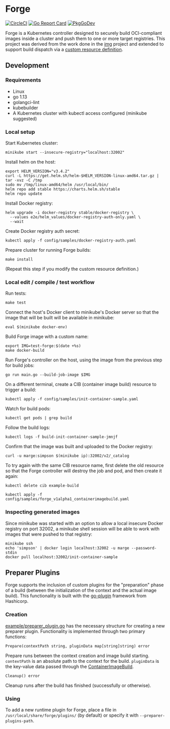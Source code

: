 # Forge

[![CircleCI](https://circleci.com/gh/dominodatalab/forge.svg?style=shield)](https://app.circleci.com/pipelines/github/dominodatalab/forge)
[![Go Report Card](https://goreportcard.com/badge/github.com/dominodatalab/forge)](https://goreportcard.com/report/github.com/dominodatalab/forge)
[![PkgGoDev](https://pkg.go.dev/badge/mod/github.com/dominodatalab/forge)](https://pkg.go.dev/mod/github.com/dominodatalab/forge)

Forge is a Kubernetes controller designed to securely build OCI-compliant images
inside a cluster and push them to one or more target registries. This project
was derived from the work done in the [img][img] project and extended to support
build dispatch via a [custom resource definition][crd].

## Development

### Requirements

- Linux
- go 1.13
- golangci-lint
- kubebuilder
- A Kubernetes cluster with kubectl access configured (minikube suggested)

### Local setup

Start Kubernetes cluster:

```
minikube start --insecure-registry="localhost:32002"
```

Install helm on the host:

```
export HELM_VERSION="v3.4.2"
curl -L https://get.helm.sh/helm-$HELM_VERSION-linux-amd64.tar.gz | tar -xvz -C /tmp
sudo mv /tmp/linux-amd64/helm /usr/local/bin/
helm repo add stable https://charts.helm.sh/stable
helm repo update
```

Install Docker registry:

```
helm upgrade -i docker-registry stable/docker-registry \
  --values e2e/helm_values/docker-registry-auth-only.yaml \
  --wait
```

Create Docker registry auth secret:

```
kubectl apply -f config/samples/docker-registry-auth.yaml
```

Prepare cluster for running Forge builds:

```
make install
```

(Repeat this step if you modify the custom resource definition.)

### Local edit / compile / test workflow

Run tests:

```
make test
```

Connect the host's Docker client to minikube's Docker server so that the image that will be built will be available in minikube:

```
eval $(minikube docker-env)
```

Build Forge image with a custom name:

```
export IMG=test-forge:$(date +%s)
make docker-build
```

Run Forge's controller on the host, using the image from the previous step for build jobs:

```
go run main.go --build-job-image $IMG
```

On a different terminal, create a CIB (container image build) resource to trigger a build:

```
kubectl apply -f config/samples/init-container-sample.yaml
```

Watch for build pods:

```
kubectl get pods | grep build
```

Follow the build logs:

```
kubectl logs -f build-init-container-sample-jmnjf
```

Confirm that the image was built and uploaded to the Docker registry:

```
curl -u marge:simpson $(minikube ip):32002/v2/_catalog
```

To try again with the same CIB resource name, first delete the old resource so that the Forge controller will destroy
the job and pod, and then create it again:

```
kubectl delete cib example-build

kubectl apply -f config/samples/forge_v1alpha1_containerimagebuild.yaml
```

### Inspecting generated images

Since minikube was started with an option to allow a local insecure Docker registry on port 32002, a minikube shell
session will be able to work with images that were pushed to that registry:

```
minikube ssh
echo 'simpson' | docker login localhost:32002 -u marge --password-stdin
docker pull localhost:32002/init-container-sample
```

## Preparer Plugins

Forge supports the inclusion of custom plugins for the "preparation" phase of a build (between the initialization of the context and the actual image build).
This functionality is built with the [go-plugin](https://github.com/hashicorp/go-plugin) framework from Hashicorp.

### Creation

[example/preparer_plugin.go](./docs/example/preparer_plugin.go) has the necessary structure for creating a new preparer plugin.
Functionality is implemented through two primary functions:

`Prepare(contextPath string, pluginData map[string]string) error`

Prepare runs between the context creation and image build starting. `contextPath` is an absolute path to the context for the build.
`pluginData` is the key-value data passed through the [ContainerImageBuild](./config/crd/bases/forge.dominodatalab.com_containerimagebuilds.yaml#L77-L82).

`Cleanup() error`

Cleanup runs after the build has finished (successfully or otherwise).

### Using

To add a new runtime plugin for Forge, place a file in `/usr/local/share/forge/plugins/` (by default) or specify it with `--preparer-plugins-path`.

[img]: https://github.com/genuinetools/img
[crd]: https://kubernetes.io/docs/tasks/extend-kubernetes/custom-resources/custom-resource-definitions/
